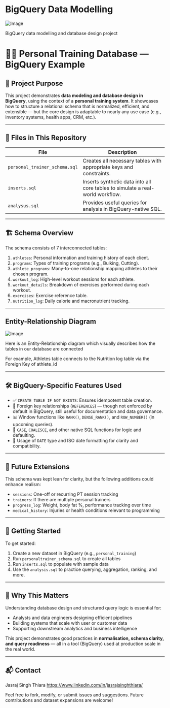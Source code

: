 # BigQuery Data Modelling

![Image](https://github.com/user-attachments/assets/e7a0b89d-144b-407d-b88d-d55ff273353f)

BigQuery data modelling and database design project

# 🏋️‍♂️ Personal Training Database — BigQuery Example

## 📘 Project Purpose

This project demonstrates **data modeling and database design in BigQuery**, using the context of a **personal training system**. It showcases how to structure a relational schema that is normalized, efficient, and extensible — but the core design is adaptable to nearly any use case (e.g., inventory systems, health apps, CRM, etc.).

---

## 📂 Files in This Repository

| File                      | Description                                                                 |
|---------------------------|-----------------------------------------------------------------------------|
| `personal_trainer_schema.sql` | Creates all necessary tables with appropriate keys and constraints.         |
| `inserts.sql` | Inserts synthetic data into all core tables to simulate a real-world workflow. |
| `analysus.sql` | Provides useful queries for analysis in BigQuery-native SQL. |

---

## 🏗️ Schema Overview

The schema consists of 7 interconnected tables:

1. `athletes`: Personal information and training history of each client.
2. `programs`: Types of training programs (e.g., Bulking, Cutting).
3. `athlete_programs`: Many-to-one relationship mapping athletes to their chosen program.
4. `workout_log`: High-level workout sessions for each athlete.
5. `workout_details`: Breakdown of exercises performed during each workout.
6. `exercises`: Exercise reference table.
7. `nutrition_log`: Daily calorie and macronutrient tracking.

---

## Entity-Relationship Diagram

![Image](https://github.com/user-attachments/assets/897d9863-a789-43de-ae82-6f846d1300cc)

Here is an Entity-Relationship diagram which visually describes how the tables in our database are connected

For example, Athletes table connects to the Nutrition log table via the Foreign Key of athlete_id

---

## 🛠️ BigQuery-Specific Features Used

- ✅ `CREATE TABLE IF NOT EXISTS`: Ensures idempotent table creation.
- 🔑 Foreign key relationships (`REFERENCES`) — though not enforced by default in BigQuery, still useful for documentation and data governance.
- 📊 Window functions like `RANK()`, `DENSE_RANK()`, and `ROW_NUMBER()` (in upcoming queries).
- 🧠 `CASE`, `COALESCE`, and other native SQL functions for logic and defaulting.
- 📅 Usage of `DATE` type and ISO date formatting for clarity and compatibility.

---

## 🔄 Future Extensions

This schema was kept lean for clarity, but the following additions could enhance realism:
- `sessions`: One-off or recurring PT session tracking
- `trainers`: If there are multiple personal trainers
- `progress_log`: Weight, body fat %, performance tracking over time
- `medical_history`: Injuries or health conditions relevant to programming

---

## 🚀 Getting Started

To get started:
1. Create a new dataset in BigQuery (e.g., `personal_training`)
2. Run `personaltrainer_schema.sql` to create all tables
3. Run `inserts.sql` to populate with sample data
4. Use the `analysis.sql` to practice querying, aggregation, ranking, and more.

---

## 🧠 Why This Matters

Understanding database design and structured query logic is essential for:
- Analysts and data engineers designing efficient pipelines
- Building systems that scale with user or customer data
- Supporting downstream analytics and business intelligence

This project demonstrates good practices in **normalisation, schema clarity, and query readiness** — all in a tool (BigQuery) used at production scale in the real world.

---

## 📬 Contact

Jasraj Singh Thiara https://www.linkedin.com/in/jasrajsinghthiara/

Feel free to fork, modify, or submit issues and suggestions. Future contributions and dataset expansions are welcome!
